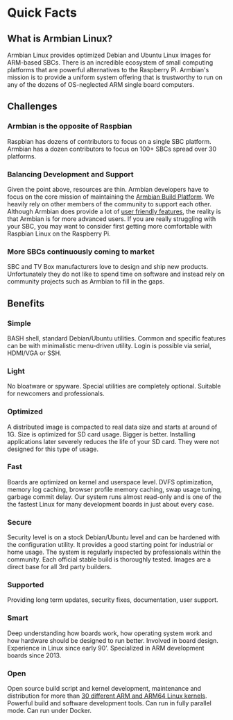 # Quick Facts

## What is Armbian Linux?

Armbian Linux provides optimized Debian and Ubuntu Linux images for ARM-based SBCs. There is an incredible ecosystem of small computing platforms that are powerful alternatives to the Raspberry Pi. Armbian's mission is to provide a uniform system offering that is trustworthy to run on any of the dozens of OS-neglected ARM single board computers.

## Challenges

### Armbian is the opposite of Raspbian

Raspbian has dozens of contributors to focus on a single SBC platform. Armbian has a dozen contributors to focus on 100+ SBCs spread over 30 platforms.

### Balancing Development and Support

Given the point above, resources are thin. Armbian developers have to focus on the core mission of maintaining the [Armbian Build Platform](https://github.com/armbian/build). We heavily rely on other members of the community to support each other.  Although Armbian does provide a lot of [user friendly features](https://github.com/armbian/config), the reality is that Armbian is for more advanced users. If you are really struggling with your SBC, you may want to consider first getting more comfortable with Raspbian Linux on the Raspberry Pi.  

### More SBCs continuously coming to market

SBC and TV Box manufacturers love to design and ship new products. Unfortunately they do not like to spend time on software and instead rely on community projects such as Armbian to fill in the gaps.

## Benefits

### Simple

BASH shell, standard Debian/Ubuntu utilities. Common and specific features can be with minimalistic menu-driven utility. Login is possible via serial, HDMI/VGA or SSH. 

### Light

No bloatware or spyware. Special utilities are completely optional. Suitable for newcomers and professionals. 

### Optimized

A distributed image is compacted to real data size and starts at around of 1G. Size is optimized for SD card usage. Bigger is better. Installing applications later severely reduces the life of your SD card. They were not designed for this type of usage.

### Fast

Boards are optimized on kernel and userspace level. DVFS optimization, memory log caching, browser profile memory caching, swap usage tuning, garbage commit delay. Our system runs almost read-only and is one of the the fastest Linux for many development boards in just about every case.

### Secure

Security level is on a stock Debian/Ubuntu level and can be hardened with the configuration utility. It provides a good starting point for industrial or home usage. The system is regularly inspected by professionals within the community. Each official stable build is thoroughly tested. Images are a direct base for all 3rd party builders.

### Supported

Providing long term updates, security fixes, documentation, user support.

### Smart

Deep understanding how boards work, how operating system work and how hardware should be designed to run better. Involved in board design. Experience in Linux since early 90'. Specialized in ARM development boards since 2013. 

### Open

Open source build script and kernel development, maintenance and distribution for more than [30 different ARM and ARM64 Linux kernels](https://www.armbian.com/kernel). Powerful build and software development tools. Can run in fully parallel mode. Can run under Docker.
